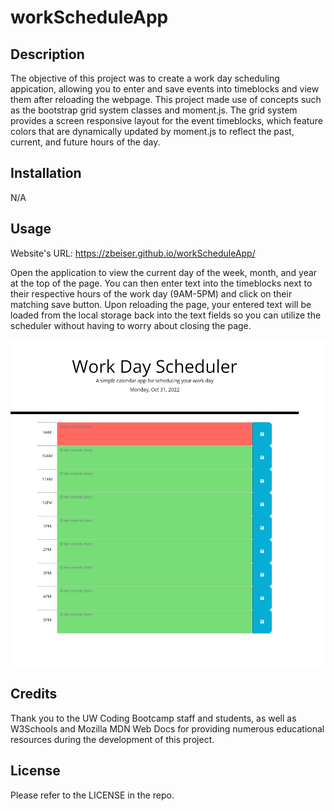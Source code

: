 # workScheduleApp

## Description
The objective of this project was to create a work day scheduling appication, allowing you to enter and save events into timeblocks and view them after reloading the webpage. This project made use of concepts such as the bootstrap grid system classes and moment.js. The grid system provides a screen responsive layout for the event timeblocks, which feature colors that are dynamically updated by moment.js to reflect the past, current, and future hours of the day.

## Installation
N/A

## Usage
Website's URL: https://zbeiser.github.io/workScheduleApp/

Open the application to view the current day of the week, month, and year at the top of the page. You can then enter text into the timeblocks next to their respective hours of the work day (9AM-5PM) and click on their matching save button. Upon reloading the page, your entered text will be loaded from the local storage back into the text fields so you can utilize the scheduler without having to worry about closing the page.

![Screenshot](https://github.com/zbeiser/workScheduleApp/blob/main/assets/workScheduleApp.png?raw=true)

## Credits
Thank you to the UW Coding Bootcamp staff and students, as well as W3Schools and Mozilla MDN Web Docs for providing numerous educational resources during the development of this project.

## License
Please refer to the LICENSE in the repo.